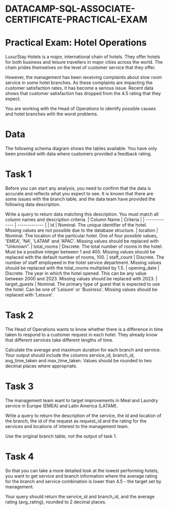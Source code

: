 # DATACAMP-SQL-ASSOCIATE-CERTIFICATE-PRACTICAL-EXAM
# Practical Exam: Hotel Operations
LuxurStay Hotels is a major, international chain of hotels. They offer hotels for both business and leisure travellers in major cities across the world. The chain prides themselves on the level of customer service that they offer.

However, the management has been receiving complaints about slow room service in some hotel branches. As these complaints are impacting the customer satisfaction rates, it has become a serious issue. Recent data shows that customer satisfaction has dropped from the 4.5 rating that they expect.

You are working with the Head of Operations to identify possible causes and hotel branches with the worst problems.

# Data
The following schema diagram shows the tables available. You have only been provided with data where customers provided a feedback rating.

# Task 1
Before you can start any analysis, you need to confirm that the data is accurate and reflects what you expect to see. It is known that there are some issues with the branch table, and the data team have provided the following data description.

Write a query to return data matching this description. You must match all column names and description criteria.
| Column Name	| Criteria |
| ------------- | ------------- |
| id	| Nominal. The unique identifier of the hotel. Missing values are not possible due to the database structure.
| location	| Nominal. The location of the particular hotel. One of four possible values, 'EMEA', 'NA', 'LATAM' and 'APAC'. Missing values should be replaced with “Unknown”.
| total_rooms	| Discrete. The total number of rooms in the hotel. Must be a positive integer between 1 and 400. Missing values should be replaced with the default number of rooms, 100.
| staff_count	| Discrete. The number of staff employeed in the hotel service department. Missing values should be replaced with the total_rooms multiplied by 1.5.
| opening_date	| Discrete. The year in which the hotel opened. This can be any value between 2000 and 2023. Missing values should be replaced with 2023.
| target_guests	| Nominal. The primary type of guest that is expected to use the hotel. Can be one of 'Leisure' or 'Business'. Missing values should be replaced with 'Leisure'.

# Task 2
The Head of Operations wants to know whether there is a difference in time taken to respond to a customer request in each hotel. They already know that different services take different lengths of time.

Calculate the average and maximum duration for each branch and service. Your output should include the columns service_id, branch_id, avg_time_taken and max_time_taken. Values should be rounded to two decimal places where appropriate.

# Task 3
The management team want to target improvements in Meal and Laundry service in Europe (EMEA) and Latin America (LATAM).

Write a query to return the description of the service, the id and location of the branch, the id of the request as request_id and the rating for the services and locations of interest to the management team.

Use the original branch table, not the output of task 1.

# Task 4
So that you can take a more detailed look at the lowest performing hotels, you want to get service and branch information where the average rating for the branch and service combination is lower than 4.5 - the target set by management.

Your query should return the service_id and branch_id, and the average rating (avg_rating), rounded to 2 decimal places.
